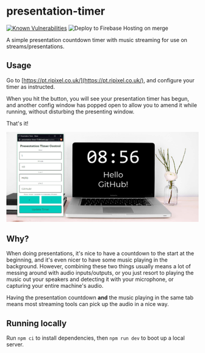 # presentation-timer

[![Known Vulnerabilities](https://snyk.io/test/github/ripixel/presentation-timer/badge.svg?targetFile=package.json)](https://snyk.io/test/github/ripixel/presentation-timer?targetFile=package.json) ![Deploy to Firebase Hosting on merge](https://github.com/ripixel/presentation-timer/workflows/Deploy%20to%20Firebase%20Hosting%20on%20merge/badge.svg?branch=main)

A simple presentation countdown timer with music streaming for use on streams/presentations.

## Usage

Go to [https://pt.ripixel.co.uk/](https://pt.ripixel.co.uk/), and configure your timer as instructed.

When you hit the button, you will see your presentation timer has begun, and another config window has popped open to allow you to amend it while running, without disturbing the presenting window.

That's it!

![screenshot](./screenshot.png)

## Why?

When doing presentations, it's nice to have a countdown to the start at the beginning, and it's even nicer to have some music playing in the background. However, combining these two things usually means a lot of messing around with audio inputs/outputs, or you just resort to playing the music out your speakers and detecting it with your microphone, or capturing your entire machine's audio.

Having the presentation countdown **and** the music playing in the same tab means most streaming tools can pick up the audio in a nice way.

## Running locally

Run `npm ci` to install dependencies, then `npm run dev` to boot up a local server.

